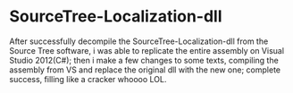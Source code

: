 # SourceTree-Localization-dll
After successfully decompile the SourceTree-Localization-dll from the Source Tree software, i was able to replicate the entire
assembly on Visual Studio 2012(C#); then i make a few changes to some texts, compiling the assembly from VS and replace the 
original dll with the new one; complete success, filling like a cracker whoooo LOL.






